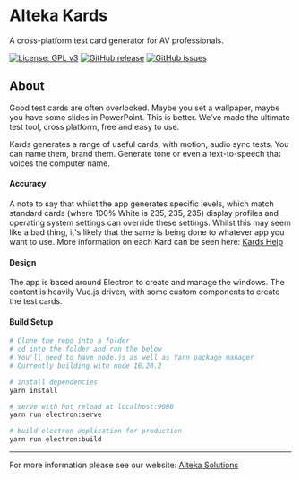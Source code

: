 # Alteka Kards

A cross-platform test card generator for AV professionals.

[![License: GPL v3](https://img.shields.io/badge/License-GPLv3-blue.svg)](https://www.gnu.org/licenses/gpl-3.0)
[![GitHub release](https://img.shields.io/github/release/Alteka/Kards.svg)](https://GitHub.com/Alteka/Kards/releases/)
[![GitHub issues](https://img.shields.io/github/issues/Alteka/Kards.svg)](https://GitHub.com/Alteka/Kards/issues/)

## About
Good test cards are often overlooked. Maybe you set a wallpaper, maybe you have some slides in PowerPoint. This is better. We’ve made the ultimate test tool, cross platform, free and easy to use. 

Kards generates a range of useful cards, with motion, audio sync tests. You can name them, brand them. Generate tone or even a text-to-speech that voices the computer name. 

#### Accuracy
A note to say that whilst the app generates specific levels, which match standard cards (where 100% White is 235, 235, 235) display profiles and operating system settings can override these settings. Whilst this may seem like a bad thing, it's likely that the same is being done to whatever app you want to use. More information on each Kard can be seen here: [Kards Help](https://alteka.solutions/kards/help)

#### Design

The app is based around Electron to create and manage the windows. The content is heavily Vue.js driven, with some custom components to create the test cards.

#### Build Setup
``` bash
# Clone the repo into a folder
# cd into the folder and run the below
# You'll need to have node.js as well as Yarn package manager
# Currently building with node 16.20.2

# install dependencies
yarn install

# serve with hot reload at localhost:9080
yarn run electron:serve

# build electron application for production
yarn run electron:build
```

---

For more information please see our website: [Alteka Solutions](https://alteka.solutions/kards)
